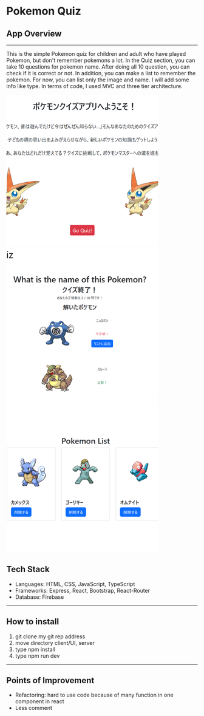 <h1>Pokemon Quiz</h1>

<div>
    <h2>App Overview</h2>
    <hr/>
    <p>
    This is the simple Pokemon quiz for children and adult who have played Pokemon, but don't remember pokemons a lot.
    In the Quiz section, you can take 10 questions for pokemon name. After doing all 10 question, you can check if it is correct or not. In addition, you can make a list to remember the pokemon. For now, you can list only the image and name. I will add some info like type. In terms of code, I used MVC and three tier architecture.
    </p>
    <img src="./Home.png" alt="home" style="height:400px; width:400px; object-fit: cover;">
    <img src="./Result.png" alt="result" style="height:400px; width:400px; object-fit: cover;">
    <img src="./List.png" style="height:400px; width:400px; object-fit: cover;" alt="list">

</div>
<div>
    <h2>Tech Stack</h2>
    <ul>
        <li>Languages: HTML, CSS, JavaScript, TypeScript</li>
        <li>Frameworks: Express, React, Bootstrap, React-Router</li>
        <li>Database: Firebase</li>
    </ul>
</div>
<hr/>
<div>
    <h2>How to install</h2>
    <ol>
        <li>git clone my git rep address</li>
        <li>move directory client/UI, server</li>
        <li>type npm install</li>
        <li>type npm run dev</li>
    </ol>
</div>
<hr/>
<div>
    <h2>Points of Improvement</h2>
    <ul>
        <li>Refactoring: hard to use code because of many function in one component in react</li>
        <li>Less comment</li>
    </ul>
</div>
